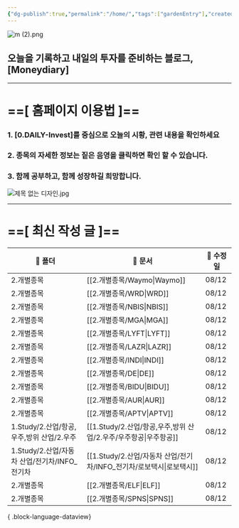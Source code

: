 ```yaml
---
{"dg-publish":true,"permalink":"/home/","tags":["gardenEntry"],"created":"2025-06-09T13:40:49.286+09:00","updated":"2025-08-06T22:01:15.103+09:00"}
---
```


![m (2).png](/img/user/attachments/m%20(2).png)
## 오늘을 기록하고 내일의 투자를 준비하는 블로그, [Moneydiary] 

------

# ==[ 홈페이지 이용법 ]==  

### 1. [0.DAILY-Invest]를 중심으로 오늘의 시황, 관련 내용을 확인하세요

### 2. 종목의 자세한 정보는 짙은 음영을 클릭하면 확인 할 수 있습니다.

### 3. 함께 공부하고, 함께 성장하길 희망합니다.

![제목 없는 디자인.jpg](/img/user/attachments/%EC%A0%9C%EB%AA%A9%20%EC%97%86%EB%8A%94%20%EB%94%94%EC%9E%90%EC%9D%B8.jpg)

----

# ==[ 최신 작성 글 ]==

| 📁 폴더                            | 📄 문서                                              | 📅 수정일 |
| -------------------------------- | -------------------------------------------------- | ------ |
| 2.개별종목                           | [[2.개별종목/Waymo\|Waymo]]                         | 08/12  |
| 2.개별종목                           | [[2.개별종목/WRD\|WRD]]                             | 08/12  |
| 2.개별종목                           | [[2.개별종목/NBIS\|NBIS]]                           | 08/12  |
| 2.개별종목                           | [[2.개별종목/MGA\|MGA]]                             | 08/12  |
| 2.개별종목                           | [[2.개별종목/LYFT\|LYFT]]                           | 08/12  |
| 2.개별종목                           | [[2.개별종목/LAZR\|LAZR]]                           | 08/12  |
| 2.개별종목                           | [[2.개별종목/INDI\|INDI]]                           | 08/12  |
| 2.개별종목                           | [[2.개별종목/DE\|DE]]                               | 08/12  |
| 2.개별종목                           | [[2.개별종목/BIDU\|BIDU]]                           | 08/12  |
| 2.개별종목                           | [[2.개별종목/AUR\|AUR]]                             | 08/12  |
| 2.개별종목                           | [[2.개별종목/APTV\|APTV]]                           | 08/12  |
| 1.Study/2.산업/항공,우주,방위 산업/2.우주    | [[1.Study/2.산업/항공,우주,방위 산업/2.우주/우주항공\|우주항공]]    | 08/12  |
| 1.Study/2.산업/자동차 산업/전기차/INFO_전기차 | [[1.Study/2.산업/자동차 산업/전기차/INFO_전기차/로보택시\|로보택시]] | 08/12  |
| 2.개별종목                           | [[2.개별종목/ELF\|ELF]]                             | 08/12  |
| 2.개별종목                           | [[2.개별종목/SPNS\|SPNS]]                           | 08/12  |

{ .block-language-dataview}

